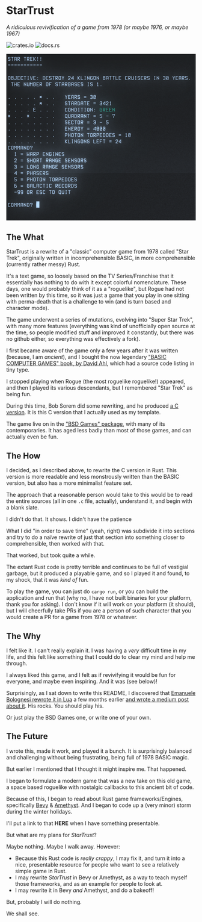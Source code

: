 # StarTrust

_A ridiculous revivification of a game from 1978
(or maybe 1976, or maybe 1967)_

![crates.io](https://img.shields.io/crates/v/startrust.svg)
![docs.rs](https://docs.rs/startrust/badge.svg)

![An old school character mode game screen](docs/game.png)

## The What
StarTrust is a rewrite of a "classic" computer game from 1978 called "Star Trek",
originally written in incomprehensible BASIC, in more comprehensible
(currently rather messy) Rust.

It's a text game, so loosely based on the TV Series/Franchise that
it essentially has nothing to do with it except colorful nomenclature.
These days, one would probably think of it as a "roguelike", but Rogue
had not been written by this time, so it was just a game that you play
in one sitting with perma-death that is a challenge to win (and is
turn based and character mode).

The game underwent a series of mutations, evolving into "Super Star Trek",
with many more features (everything was kind of unofficially open source
at the time, so people modified stuff and improved it constantly, but
there was no github either, so everything was effectively a fork).

I first became aware of the game only a few years after it was written (because,
I am *ancient*), and I bought the now legendary ["BASIC COMPUTER GAMES"
book, by David Ahl](https://archive.org/details/basic-computer-games-microcomputer-edition),
which had a source code listing in tiny type.

I stopped playing when Rogue (the most roguelike roguelike!) appeared,
and then I played its various descendants, but I remembered "Star Trek"
as being fun.

During this time, Bob Sorem did some rewriting, and he produced
[a C version](http://www.bobsoremweb.com/startrek.html).
It is this C version that I actually used as my template.

The game live on in the ["BSD Games" package](ps://wiki.linuxquestions.org/wiki/BSD_games),
with many of its contemporaries. It has aged less badly than most of those
games, and can actually even be fun.

## The How

I decided, as I described above, to rewrite the C version in Rust. This
version is more readable and less monstrously written than the BASIC
version, but also has a more minimalist feature set.

The approach that a reasonable person would take to this would be to
read the entire sources (all in one `.c` file, actually), understand it,
and begin with a blank slate.

I didn't do that. It shows. I didn't have the patience

What I did "in order to save time" (yeah, right) was subdivide it into
sections and try to do a naïve rewrite of just that section into something
closer to comprehensible, then worked with that.

That worked, but took quite a while.

The extant Rust code is pretty terrible and continues to be full of
vestigial garbage, but it produced a playable game, and so I played it
and found, to my shock, that it was *kind of* fun.

To play the game, you can just do `cargo run`, or you can build the
application and run that (why no, I have not built binaries for your
platform, thank you for asking). I don't know if it will work on
your platform (it should), but I will cheerfully take PRs if you
are a person of such character that you would create a PR for a
game from 1978 or whatever.

## The Why

I felt like it. I can't really explain it. I was having a _very_ difficult
time in my life, and this felt like something that I could do to clear
my mind and help me through.

I always liked this game, and I felt as if revivifying it would be
fun for everyone, and maybe even inspiring. And it was (see below)!

Surprisingly, as I sat down to write this README, I discovered that
[Emanuele Bolognesi rewrote it in Lua](ps://emabolo.com/article/i-rewrote-the-1978-text-only-super-star-trek-game)
a few months earlier
[and wrote a medium post about it](https://medium.com/@emabolo/i-rewrote-the-1978-star-trek-game-and-this-is-what-happened-f4425f8d586).
His rocks. You should play his.

Or just play the BSD Games one, or write one of your own.

## The Future

I wrote this, made it work, and played it a bunch. It is surprisingly
balanced and challenging without being frustrating, being full of 1978
BASIC magic.

But earlier I mentioned that I thought it might inspire me. That happened.

I began to formulate a modern game that was a new take on this old game,
a space based roguelike with nostalgic callbacks to this ancient
bit of code.

Because of this, I began to read about Rust game frameworks/Engines, specifically
[Bevy](https://github.com/bevyengine/bevy) & [Amethyst](https://github.com/amethyst/amethyst).
And I began to code up a (very minor) storm during the winter holidays.

I'll put a link to that **HERE** when I have something presentable.

But what are my plans for _StarTrust_?

Maybe nothing. Maybe I walk away. However:
* Because this Rust code is _really crappy_, I may fix it, and turn
 it into a nice, presentable resource for people who want to see a
 relatively simple game in Rust.
* I may rewrite *StarTrust* in Bevy or Amethyst, as a way to teach
 myself those frameworks, and as an example for people to look at.
* I may rewrite it in Bevy *and* Amethyst, and do a bakeoff!

But, probably I will do nothing.

We shall see.
